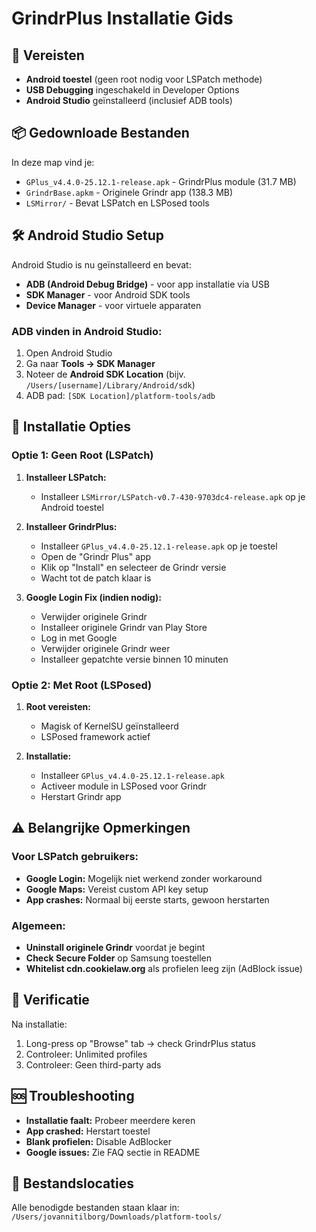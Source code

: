 # GrindrPlus Installatie Gids

## 📱 Vereisten
- **Android toestel** (geen root nodig voor LSPatch methode)
- **USB Debugging** ingeschakeld in Developer Options
- **Android Studio** geïnstalleerd (inclusief ADB tools)

## 📦 Gedownloade Bestanden
In deze map vind je:
- `GPlus_v4.4.0-25.12.1-release.apk` - GrindrPlus module (31.7 MB)
- `GrindrBase.apkm` - Originele Grindr app (138.3 MB)
- `LSMirror/` - Bevat LSPatch en LSPosed tools

## 🛠️ Android Studio Setup
Android Studio is nu geïnstalleerd en bevat:
- **ADB (Android Debug Bridge)** - voor app installatie via USB
- **SDK Manager** - voor Android SDK tools
- **Device Manager** - voor virtuele apparaten

### ADB vinden in Android Studio:
1. Open Android Studio
2. Ga naar **Tools → SDK Manager**
3. Noteer de **Android SDK Location** (bijv. `/Users/[username]/Library/Android/sdk`)
4. ADB pad: `[SDK Location]/platform-tools/adb`

## 🔧 Installatie Opties

### Optie 1: Geen Root (LSPatch)
1. **Installeer LSPatch:**
   - Installeer `LSMirror/LSPatch-v0.7-430-9703dc4-release.apk` op je Android toestel

2. **Installeer GrindrPlus:**
   - Installeer `GPlus_v4.4.0-25.12.1-release.apk` op je toestel
   - Open de "Grindr Plus" app
   - Klik op "Install" en selecteer de Grindr versie
   - Wacht tot de patch klaar is

3. **Google Login Fix (indien nodig):**
   - Verwijder originele Grindr
   - Installeer originele Grindr van Play Store
   - Log in met Google
   - Verwijder originele Grindr weer
   - Installeer gepatchte versie binnen 10 minuten

### Optie 2: Met Root (LSPosed)
1. **Root vereisten:**
   - Magisk of KernelSU geïnstalleerd
   - LSPosed framework actief

2. **Installatie:**
   - Installeer `GPlus_v4.4.0-25.12.1-release.apk`
   - Activeer module in LSPosed voor Grindr
   - Herstart Grindr app

## ⚠️ Belangrijke Opmerkingen

### Voor LSPatch gebruikers:
- **Google Login:** Mogelijk niet werkend zonder workaround
- **Google Maps:** Vereist custom API key setup
- **App crashes:** Normaal bij eerste starts, gewoon herstarten

### Algemeen:
- **Uninstall originele Grindr** voordat je begint
- **Check Secure Folder** op Samsung toestellen
- **Whitelist cdn.cookielaw.org** als profielen leeg zijn (AdBlock issue)

## 🎯 Verificatie
Na installatie:
1. Long-press op "Browse" tab → check GrindrPlus status
2. Controleer: Unlimited profiles
3. Controleer: Geen third-party ads

## 🆘 Troubleshooting
- **Installatie faalt:** Probeer meerdere keren
- **App crashed:** Herstart toestel
- **Blank profielen:** Disable AdBlocker
- **Google issues:** Zie FAQ sectie in README

## 📂 Bestandslocaties
Alle benodigde bestanden staan klaar in: `/Users/jovannitilborg/Downloads/platform-tools/`
